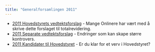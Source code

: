 ```yaml
---
title: "Generalforsamlingen 2011"
---
```


* [2011 Hovedstyrets vedtektsforslag](/generalforsamlingen/2011/hs-vedtektsforslag) - Mange Onlinere har vært med å skrive dette forslaget til totalrevidering.
* [2011 Separate vedtektsforslag](/generalforsamlingen/2011/separate-vedtekstforslag) - Endringer som kan skape større kontrovers.
* [2011 Kandidater til Hovedstyret](/generalforsamlingen/2011/valg) - Er du klar for et verv i Hovedstyret?
